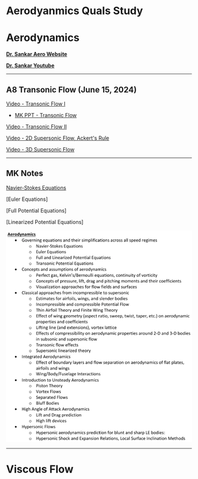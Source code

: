 # Aerodyanmics Quals Study


# Aerodynamics



[**Dr. Sankar Aero Website**](https://sankar.gatech.edu/?q=node/12#overlay-context=)

[**Dr. Sankar Youtube**](https://www.youtube.com/@lakshmisankar6498/videos)

---

## A8 Transonic Flow (June 15, 2024)


[Video - Transonic Flow I](https://www.youtube.com/watch?v=uTkk97AETco)
* [MK PPT - Transonic Flow](https://gtvault-my.sharepoint.com/:p:/g/personal/mku7_gatech_edu/EcTPWctxpX9LiJaMwVWixzkBhRGV4dNKmC1Kln5WvglWUQ?e=fbUe20)

[Video - Transonic Flow II](https://www.youtube.com/watch?v=--SkqTrIWTE)

[Video - 2D Supersonic Flow, Ackert's Rule](https://www.youtube.com/watch?v=qFcg3qoKbHk)

[Video - 3D Supersonic Flow](https://www.youtube.com/watch?v=HFgC_yTQx6M)

---

## MK Notes



[Navier-Stokes Equations](aero/navier_stokes_eqns.html)


[Euler Equations]

[Full Potential Equations]

[Linearized Potential Equations]


![Aero Qual Topics](AeroQualTopics.png)



---

# Viscous Flow
